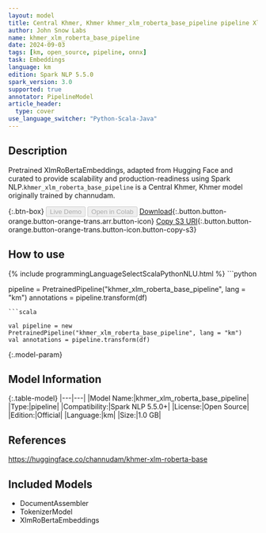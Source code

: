 ```yaml
---
layout: model
title: Central Khmer, Khmer khmer_xlm_roberta_base_pipeline pipeline XlmRoBertaEmbeddings from channudam
author: John Snow Labs
name: khmer_xlm_roberta_base_pipeline
date: 2024-09-03
tags: [km, open_source, pipeline, onnx]
task: Embeddings
language: km
edition: Spark NLP 5.5.0
spark_version: 3.0
supported: true
annotator: PipelineModel
article_header:
  type: cover
use_language_switcher: "Python-Scala-Java"
---
```


## Description

Pretrained XlmRoBertaEmbeddings, adapted from Hugging Face and curated to provide scalability and production-readiness using Spark NLP.`khmer_xlm_roberta_base_pipeline` is a Central Khmer, Khmer model originally trained by channudam.

{:.btn-box}
<button class="button button-orange" disabled>Live Demo</button>
<button class="button button-orange" disabled>Open in Colab</button>
[Download](https://s3.amazonaws.com/auxdata.johnsnowlabs.com/public/models/khmer_xlm_roberta_base_pipeline_km_5.5.0_3.0_1725391621478.zip){:.button.button-orange.button-orange-trans.arr.button-icon}
[Copy S3 URI](s3://auxdata.johnsnowlabs.com/public/models/khmer_xlm_roberta_base_pipeline_km_5.5.0_3.0_1725391621478.zip){:.button.button-orange.button-orange-trans.button-icon.button-copy-s3}

## How to use



<div class="tabs-box" markdown="1">
{% include programmingLanguageSelectScalaPythonNLU.html %}
```python

pipeline = PretrainedPipeline("khmer_xlm_roberta_base_pipeline", lang = "km")
annotations =  pipeline.transform(df)   

```
```scala

val pipeline = new PretrainedPipeline("khmer_xlm_roberta_base_pipeline", lang = "km")
val annotations = pipeline.transform(df)

```
</div>

{:.model-param}
## Model Information

{:.table-model}
|---|---|
|Model Name:|khmer_xlm_roberta_base_pipeline|
|Type:|pipeline|
|Compatibility:|Spark NLP 5.5.0+|
|License:|Open Source|
|Edition:|Official|
|Language:|km|
|Size:|1.0 GB|

## References

https://huggingface.co/channudam/khmer-xlm-roberta-base

## Included Models

- DocumentAssembler
- TokenizerModel
- XlmRoBertaEmbeddings